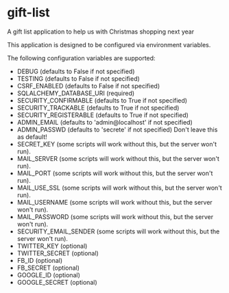 # gift-list
A gift list application to help us with Christmas shopping next year

This application is designed to be configured via environment variables.

The following configuration variables are supported:

* DEBUG (defaults to False if not specified)
* TESTING (defaults to False if not specified)
* CSRF_ENABLED (defaults to False if not specified)
* SQLALCHEMY_DATABASE_URI (required)
* SECURITY_CONFIRMABLE (defaults to True if not specified)
* SECURITY_TRACKABLE (defaults to True if not specified)
* SECURITY_REGISTERABLE (defaults to True if not specified)
* ADMIN_EMAIL (defaults to 'admin@localhost' if not specified)
* ADMIN_PASSWD (defaults to 'secrete' if not specified) Don't leave this as default!
* SECRET_KEY (some scripts will work without this, but the server won't run).
* MAIL_SERVER (some scripts will work without this, but the server won't run).
* MAIL_PORT (some scripts will work without this, but the server won't run).
* MAIL_USE_SSL (some scripts will work without this, but the server won't run).
* MAIL_USERNAME (some scripts will work without this, but the server won't run).
* MAIL_PASSWORD (some scripts will work without this, but the server won't run).
* SECURITY_EMAIL_SENDER  (some scripts will work without this, but the server won't run).
* TWITTER_KEY (optional)
* TWITTER_SECRET (optional)
* FB_ID (optional)
* FB_SECRET (optional)
* GOOGLE_ID (optional)
* GOOGLE_SECRET (optional)